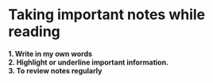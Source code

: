 # Taking important notes while reading


  **1. Write in my own words** <br>
  **2. Highlight or underline important information.** <br>
  **3. To review notes regularly** <br>
